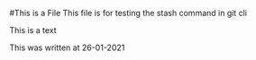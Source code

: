 #This is a File 
This file is for testing the stash command in git cli

This is a text

This was written at 26-01-2021
